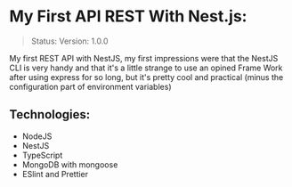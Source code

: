 # My First API REST With Nest.js:

> Status: Version: 1.0.0

My first REST API with NestJS, my first impressions were that the NestJS CLI is very handy and that it's a little strange to use an opined Frame Work after using express for so long, but it's pretty cool and practical (minus the configuration part of environment variables)

## Technologies:
- NodeJS
- NestJS
- TypeScript
- MongoDB with mongoose
- ESlint and Prettier